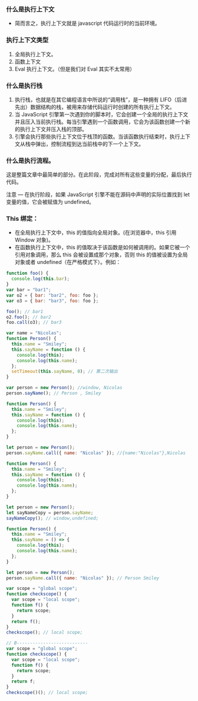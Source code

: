 ### 什么是执行上下文

- 简而言之，执行上下文就是 javascript 代码运行时的当前环境。

### 执行上下文类型

1. 全局执行上下文。
2. 函数上下文
3. Eval 执行上下文。（但是我们对 Eval 其实不太常用）

### 什么是执行栈

1. 执行栈，也就是在其它编程语言中所说的“调用栈”，是一种拥有 LIFO（后进先出）数据结构的栈，被用来存储代码运行时创建的所有执行上下文。
2. 当 JavaScript 引擎第一次遇到你的脚本时，它会创建一个全局的执行上下文并且压入当前执行栈。每当引擎遇到一个函数调用，它会为该函数创建一个新的执行上下文并压入栈的顶部。
3. 引擎会执行那些执行上下文位于栈顶的函数。当该函数执行结束时，执行上下文从栈中弹出，控制流程到达当前栈中的下一个上下文。

### 什么是执行流程。

这是整篇文章中最简单的部分。在此阶段，完成对所有这些变量的分配，最后执行代码。

注意 — 在执行阶段，如果 JavaScript 引擎不能在源码中声明的实际位置找到 let 变量的值，它会被赋值为 undefined。

### This 绑定：

- 在全局执行上下文中，this 的值指向全局对象。(在浏览器中，this 引用 Window 对象)。
- 在函数执行上下文中，this 的值取决于该函数是如何被调用的。如果它被一个引用对象调用，那么 this 会被设置成那个对象，否则 this 的值被设置为全局对象或者 undefined（在严格模式下）。例如：

```javascript
function foo() {
  console.log(this.bar);
}
var bar = "bar1";
var o2 = { bar: "bar2", foo: foo };
var o3 = { bar: "bar3", foo: foo };

foo(); // bar1
o2.foo(); // bar2
foo.call(o3); // bar3

var name = "Nicolas";
function Person() {
  this.name = "Smiley";
  this.sayName = function () {
    console.log(this);
    console.log(this.name);
  };
  setTimeout(this.sayName, 0); // 第二次输出
}

var person = new Person(); //window, Nicolas
person.sayName(); // Person , Smiley

function Person() {
  this.name = "Smiley";
  this.sayName = function () {
    console.log(this);
    console.log(this.name);
  };
}

let person = new Person();
person.sayName.call({ name: "Nicolas" }); //{name:"Nicolas"},Nicolas

function Person() {
  this.name = "Smiley";
  this.sayName = function () {
    console.log(this);
    console.log(this.name);
  };
}

let person = new Person();
let sayNameCopy = person.sayName;
sayNameCopy(); // window,undefined;

function Person() {
  this.name = "Smiley";
  this.sayName = () => {
    console.log(this);
    console.log(this.name);
  };
}

let person = new Person();
person.sayName.call({ name: "Nicolas" }); // Person Smiley
```

```javascript
var scope = "global scope";
function checkscope() {
  var scope = "local scope";
  function f() {
    return scope;
  }
  return f();
}
checkscope(); // local scope;

// B---------------------------
var scope = "global scope";
function checkscope() {
  var scope = "local scope";
  function f() {
    return scope;
  }
  return f;
}
checkscope()(); // local scope;
```
